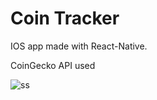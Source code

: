 # Coin Tracker
IOS app made with React-Native.

CoinGecko API used


![ss](https://user-images.githubusercontent.com/83416622/230513264-74a89572-3713-4719-abc0-794816675b92.png)

